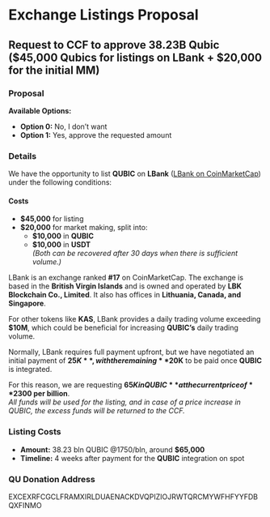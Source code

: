 # Exchange Listings Proposal

## Request to CCF to approve **38.23B Qubic** ($45,000 Qubics for listings on LBank + $20,000 for the initial MM)

### Proposal

**Available Options:**  
- **Option 0:** No, I don’t want  
- **Option 1:** Yes, approve the requested amount  

### Details

We have the opportunity to list **QUBIC** on **LBank** ([LBank on CoinMarketCap](https://coinmarketcap.com/exchanges/lbank/)) under the following conditions:

#### **Costs**
- **$45,000** for listing  
- **$20,000** for market making, split into:  
  - **$10,000** in **QUBIC**  
  - **$10,000** in **USDT**  
  *(Both can be recovered after 30 days when there is sufficient volume.)*

LBank is an exchange ranked **#17** on CoinMarketCap. The exchange is based in the **British Virgin Islands** and is owned and operated by **LBK Blockchain Co., Limited**. It also has offices in **Lithuania, Canada, and Singapore**.

For other tokens like **KAS**, LBank provides a daily trading volume exceeding **$10M**, which could be beneficial for increasing **QUBIC’s** daily trading volume.

Normally, LBank requires full payment upfront, but we have negotiated an initial payment of **$25K**, with the remaining **$20K** to be paid once **QUBIC** is integrated.

For this reason, we are requesting **$65K in QUBIC** at the current price of **$2300 per billion**.  
_All funds will be used for the listing, and in case of a price increase in QUBIC, the excess funds will be returned to the CCF._

### **Listing Costs**
- **Amount:** 38.23 bln QUBIC @1750/bln, around **$65,000**
- **Timeline:** 4 weeks after payment for the **QUBIC** integration on spot

### **QU Donation Address**

EXCEXRFCGCLFRAMXIRLDUAENACKDVQPIZIOJRWTQRCMYWFHFYYFDBQXFINMO


